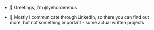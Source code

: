 - 👋 Greetings, I'm @yehorderehus

- 🌟 Mostly I communicate through LinkedIn, so there you can find out more, but not something important - some actual written projects

<!---
yehorderehus/yehorderehus is a ✨ special ✨ repository because its `README.md` (this file) appears on your GitHub profile.
You can click the Preview link to take a look at your changes.
--->
